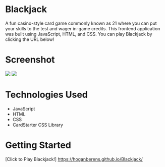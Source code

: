 # Blackjack
A fun casino-style card game commonly known as 21 where you can put your skills to the test and wager in-game credits. This frontend application was built using JavaScript, HTML, and CSS. You can play Blackjack by clicking the URL below!

# Screenshot

<img src="https://i.imgur.com/MSW62uf.png">
<img src="https://i.imgur.com/OwYpJoR.png">

# Technologies Used

- JavaScript
- HTML
- CSS
- CardStarter CSS Library

# Getting Started

[Click to Play Blackjack!] https://hoganberens.github.io/Blackjack/


